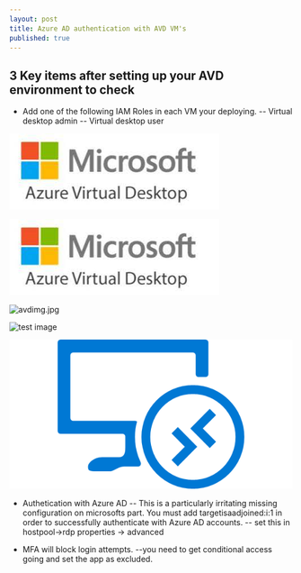 ```yaml
---
layout: post
title: Azure AD authentication with AVD VM's
published: true
---
```



## 3 Key items after setting up your AVD environment to check


- Add one of the following IAM Roles in each VM your deploying.
-- Virtual desktop admin
-- Virtual desktop user

![avdimg.jpg](./avdimg.jpg)

![My Image](avdimg.jpg)

![avdimg.jpg]({{site.baseurl}}/nomoretorgo/nomoretorgo.github.io/blob/master/_posts/avdimg.jpg)


![test image]({{site.baseurl}}/_posts/azure.microsoft.com.png)

![test image2](https://github.com/nomoretorgo/nomoretorgo.github.io/raw/master/_posts/azure.microsoft.com.png)


- Authetication with Azure AD
-- This is a particularly irritating missing configuration on microsofts part.  You must add targetisaadjoined:i:1 in order to successfully authenticate with Azure AD accounts.
-- set this in hostpool->rdp properties -> advanced


- MFA will block login attempts.
--you need to get conditional access going and set the app as excluded.
